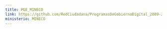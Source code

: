 ```yaml
---
title: PGE_MINECO
link: https://github.com/RedCiudadana/ProgramasDeGobiernoDigital_2009-2023/raw/main/PGE_MINECO.pdf
ministerio: MINECO
---
```

